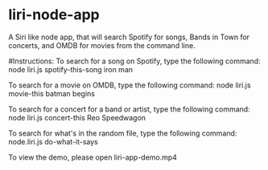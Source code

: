 # liri-node-app
A Siri like node app, that will search Spotify for songs, Bands in Town for concerts, and OMDB for movies from the command line.


#Instructions:
To search for a song on Spotify, type the following command:
 node liri.js spotify-this-song iron man

To search for a movie on OMDB, type the following command:
node liri.js movie-this batman begins

To search for a concert for a band or artist, type the following command:
node liri.js concert-this Reo Speedwagon

To search for what's in the random file, type the following command:
node.liri.js do-what-it-says

To view the demo, please open liri-app-demo.mp4 
